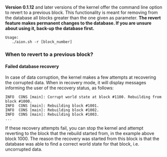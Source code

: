 **Version 0.1.12** and later versions of the kernel offer the command line option to revert to a previous block. This functionality is meant for removing from the database all blocks greater than the one given as parameter. **The revert feature makes permanent changes to the database. If you are unsure about using it, back-up the database first.**

```
Usage: 
   ./aion.sh -r [block_number]
```

### When to revert to a previous block?

#### Failed database recovery
In case of data corruption, the kernel makes a few attempts at recovering the corrupted data.
When in recovery mode, it will display messages informing the user of the recovery status, as follows:
```
INFO  CONS [main]: Corrupt world state at block #1100. Rebuilding from block #1000.
INFO  CONS [main]: Rebuilding block #1001.
INFO  CONS [main]: Rebuilding block #1002.
INFO  CONS [main]: Rebuilding block #1003.
...
```
If these recovery attempts fail, you can stop the kernel and attempt reverting to the block that the rebuild started from, in the example above block 1000. The reason the recovery was started from this block is that the database was able to find a correct world state for that block, i.e. uncorrupted data.

<!--
#### Case 2: Stuck on sidechain

If your Aion kernel is running, but not sync-ing to the latest block from the network, there's a high likelihood that you are stuck on a side chain. You can verify this by enabling the DEBUG messages for SYNC in your `config.xml` file (to use the new configuration you need to restart the kernel after updating the config file).
If you see only messages with the error **no-parent** when trying to import blocks (like the ones below), it means that the kernel cannot find a common block between your chain and the network chain.
```
DEBUG SYNC [sync-import]: <try-import-block num=4881 hash=031ec0 parent=c42763>
DEBUG SYNC [sync-import]: <import-unsuccess err=no-parent num=4881 hash=031ec0>
DEBUG SYNC [sync-import]: <try-import-block num=4882 hash=885103 parent=031ec0>
DEBUG SYNC [sync-import]: <import-unsuccess err=no-parent num=4882 hash=885103>
...
DEBUG SYNC [sync-import]: <try-import-block num=5027 hash=51ed76 parent=b33346>
DEBUG SYNC [sync-import]: <import-unsuccess err=no-parent num=5027 hash=51ed76>
DEBUG SYNC [sync-import]: <try-import-block num=5028 hash=61b72e parent=51ed76>
DEBUG SYNC [sync-import]: <import-unsuccess err=no-parent num=5028 hash=61b72e>
```
In such cases, the common block between the two chains may be outside of the scope of the blocks considered by the sync manager. The revert feature is useful here because it allows you to adjust the scope, by moving to a block with a lower number. So in cases where you are stuck on a sidechain, select from the error messages the lowest block number for which you get a **no-parent** error (in this case 4881) and revert to it by calling:
```
./aion -r 4881
```
Restart the kernel to see if the new scope allows you to sync to the main chain. If not repeat the process by reverting to the new lowest block number without a parent block.
-->